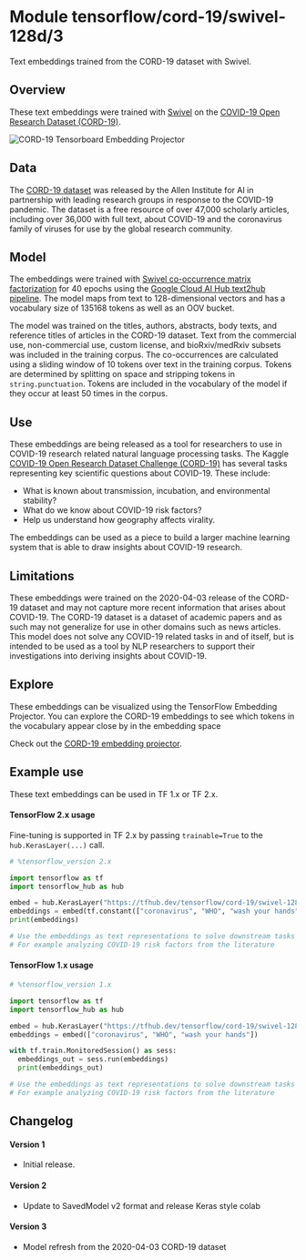 # Module tensorflow/cord-19/swivel-128d/3

Text embeddings trained from the CORD-19 dataset with Swivel.

<!-- asset-path: gs://tfhub-modules/tensorflow/cord-19/swivel-128d/3.tar.gz -->
<!-- task: text-embedding -->
<!-- fine-tunable: true -->
<!-- format: saved_model_2 -->
<!-- language: en -->
<!-- network-architecture: swivel -->
<!-- dataset: cord-19 -->
<!-- colab: https://colab.research.google.com/github/tensorflow/docs/blob/master/site/en/hub/tutorials/cord_19_embeddings_keras.ipynb -->

## Overview

These text embeddings were trained with
[Swivel](https://arxiv.org/abs/1602.02215) on the
[COVID-19 Open Research Dataset (CORD-19)](https://api.semanticscholar.org/CorpusID:216056360).

![CORD-19 Tensorboard Embedding Projector](https://www.gstatic.com/aihub/tfhub/cord_19/cord_19_embed_viz.png)

## Data

The [CORD-19 dataset](https://api.semanticscholar.org/CorpusID:216056360) was
released by the Allen Institute for AI in partnership with leading research
groups in response to the COVID-19 pandemic. The dataset is a free resource of
over 47,000 scholarly articles, including over 36,000 with full text, about
COVID-19 and the coronavirus family of viruses for use by the global research
community.

## Model

The embeddings were trained with
[Swivel co-occurrence matrix factorization](https://arxiv.org/abs/1602.02215)
for 40 epochs using the
[Google Cloud AI Hub text2hub pipeline](https://aihub.cloud.google.com/u/0/p/products%2F4a91d2d0-1fb8-4e79-adf7-a35707071195).
The model maps from text to 128-dimensional vectors and has a vocabulary size of
135168 tokens as well as an OOV bucket.

The model was trained on the titles, authors, abstracts, body texts, and
reference titles of articles in the CORD-19 dataset. Text from the commercial
use, non-commercial use, custom license, and bioRxiv/medRxiv subsets was
included in the training corpus. The co-occurrences are calculated using a
sliding window of 10 tokens over text in the training corpus. Tokens are
determined by splitting on space and stripping tokens in `string.punctuation`.
Tokens are included in the vocabulary of the model if they occur at least 50
times in the corpus.

## Use

These embeddings are being released as a tool for researchers to use in COVID-19
research related natural language processing tasks. The Kaggle
[COVID-19 Open Research Dataset Challenge (CORD-19)](https://www.kaggle.com/allen-institute-for-ai/CORD-19-research-challenge)
has several tasks representing key scientific questions about COVID-19. These
include:

*   What is known about transmission, incubation, and environmental stability?
*   What do we know about COVID-19 risk factors?
*   Help us understand how geography affects virality.

The embeddings can be used as a piece to build a larger machine learning system
that is able to draw insights about COVID-19 research.

## Limitations

These embeddings were trained on the 2020-04-03 release of the CORD-19 dataset
and may not capture more recent information that arises about COVID-19. The
CORD-19 dataset is a dataset of academic papers and as such may not generalize
for use in other domains such as news articles. This model does not solve any
COVID-19 related tasks in and of itself, but is intended to be used as a tool by
NLP researchers to support their investigations into deriving insights about
COVID-19.

## Explore

These embeddings can be visualized using the TensorFlow Embedding Projector. You
can explore the CORD-19 embeddings to see which tokens in the vocabulary appear
close by in the embedding space

Check out the
[CORD-19 embedding projector](http://projector.tensorflow.org/?config=https://storage.googleapis.com/tfhub-examples/tensorflow/cord-19/swivel-128d/3/tensorboard/projector_config.json).

## Example use

These text embeddings can be used in TF 1.x or TF 2.x.

#### TensorFlow 2.x usage

Fine-tuning is supported in TF 2.x by passing `trainable=True` to the
`hub.KerasLayer(...)` call.

```python
# %tensorflow_version 2.x

import tensorflow as tf
import tensorflow_hub as hub

embed = hub.KerasLayer("https://tfhub.dev/tensorflow/cord-19/swivel-128d/3")
embeddings = embed(tf.constant(["coronavirus", "WHO", "wash your hands"]))
print(embeddings)

# Use the embeddings as text representations to solve downstream tasks
# For example analyzing COVID-19 risk factors from the literature
```

#### TensorFlow 1.x usage

```python
# %tensorflow_version 1.x

import tensorflow as tf
import tensorflow_hub as hub

embed = hub.KerasLayer("https://tfhub.dev/tensorflow/cord-19/swivel-128d/3")
embeddings = embed(["coronavirus", "WHO", "wash your hands"])

with tf.train.MonitoredSession() as sess:
  embeddings_out = sess.run(embeddings)
  print(embeddings_out)

# Use the embeddings as text representations to solve downstream tasks
# For example analyzing COVID-19 risk factors from the literature
```

## Changelog

#### Version 1

*   Initial release.

#### Version 2

*   Update to SavedModel v2 format and release Keras style colab

#### Version 3
*   Model refresh from the 2020-04-03 CORD-19 dataset
